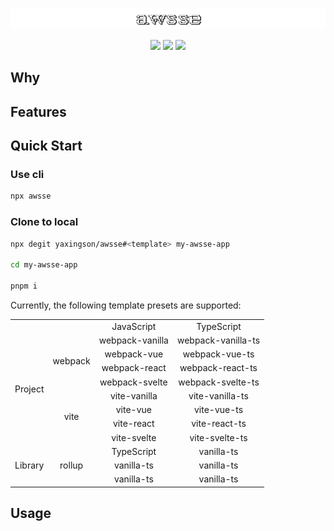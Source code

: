 ![](./logo.png)

<p align="center">
  <img src="https://img.shields.io/github/license/thecodingmachine/react-native-boilerplate" />
  <img src="https://img.shields.io/github/release-date/yaxingson/awsse" />
  <img src="https://img.shields.io/github/languages/top/yaxingson/awsse" />
  
</p>


## Why

## Features

## Quick Start

### Use cli

```bash
npx awsse 

```

### Clone to local

```bash
npx degit yaxingson/awsse#<template> my-awsse-app

cd my-awsse-app

pnpm i

```

Currently, the following template presets are supported:

<table>
  <tbody align="center">
    <tr>
      <td></td>
      <td></td>
      <td>JavaScript</td>
      <td>TypeScript</td>
    </tr>
    <tr>
      <td rowspan="8">Project</td>
      <td rowspan="4">webpack</td>
      <td>webpack-vanilla</td>
      <td>webpack-vanilla-ts</td>
    </tr>
    <tr>
      <td>webpack-vue</td>
      <td>webpack-vue-ts</td>
    </tr>
     <tr>
      <td>webpack-react</td>
      <td>webpack-react-ts</td>
    </tr>
     <tr>
      <td>webpack-svelte</td>
      <td>webpack-svelte-ts</td>
    </tr>
     <tr>
      <td rowspan="4">vite</td>
      <td>vite-vanilla</td>
      <td>vite-vanilla-ts</td>
    </tr>
     <tr>
      <td>vite-vue</td>
      <td>vite-vue-ts</td>
    </tr>
     <tr>
      <td>vite-react</td>
      <td>vite-react-ts</td>
    </tr>
     <tr>
      <td>vite-svelte</td>
      <td>vite-svelte-ts</td>
    </tr>
    <tr>
      <td rowspan="3">Library</td>
      <td rowspan="3">rollup</td>
      <td>TypeScript</td>
      <td>vanilla-ts</td>
    </tr>
    <tr>
      <td>vanilla-ts</td>
      <td>vanilla-ts</td>
    </tr>
    <tr>
      <td>vanilla-ts</td>
      <td>vanilla-ts</td>
    </tr>
  </tbody>
</table>





## Usage

